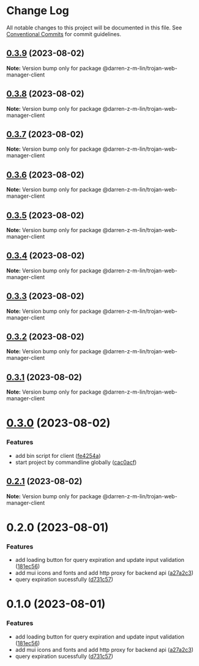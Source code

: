 # Change Log

All notable changes to this project will be documented in this file.
See [Conventional Commits](https://conventionalcommits.org) for commit guidelines.

## [0.3.9](https://github.com/iamindian/trojan-web-manager/compare/@darren-z-m-lin/trojan-web-manager-client@0.3.8...@darren-z-m-lin/trojan-web-manager-client@0.3.9) (2023-08-02)

**Note:** Version bump only for package @darren-z-m-lin/trojan-web-manager-client





## [0.3.8](https://github.com/iamindian/trojan-web-manager/compare/@darren-z-m-lin/trojan-web-manager-client@0.3.7...@darren-z-m-lin/trojan-web-manager-client@0.3.8) (2023-08-02)

**Note:** Version bump only for package @darren-z-m-lin/trojan-web-manager-client





## [0.3.7](https://github.com/iamindian/trojan-web-manager/compare/@darren-z-m-lin/trojan-web-manager-client@0.3.6...@darren-z-m-lin/trojan-web-manager-client@0.3.7) (2023-08-02)

**Note:** Version bump only for package @darren-z-m-lin/trojan-web-manager-client





## [0.3.6](https://github.com/iamindian/trojan-web-manager/compare/@darren-z-m-lin/trojan-web-manager-client@0.3.5...@darren-z-m-lin/trojan-web-manager-client@0.3.6) (2023-08-02)

**Note:** Version bump only for package @darren-z-m-lin/trojan-web-manager-client





## [0.3.5](https://github.com/iamindian/trojan-web-manager/compare/@darren-z-m-lin/trojan-web-manager-client@0.3.4...@darren-z-m-lin/trojan-web-manager-client@0.3.5) (2023-08-02)

**Note:** Version bump only for package @darren-z-m-lin/trojan-web-manager-client





## [0.3.4](https://github.com/iamindian/trojan-web-manager/compare/@darren-z-m-lin/trojan-web-manager-client@0.3.3...@darren-z-m-lin/trojan-web-manager-client@0.3.4) (2023-08-02)

**Note:** Version bump only for package @darren-z-m-lin/trojan-web-manager-client





## [0.3.3](https://github.com/iamindian/trojan-web-manager/compare/@darren-z-m-lin/trojan-web-manager-client@0.3.2...@darren-z-m-lin/trojan-web-manager-client@0.3.3) (2023-08-02)

**Note:** Version bump only for package @darren-z-m-lin/trojan-web-manager-client





## [0.3.2](https://github.com/iamindian/trojan-web-manager/compare/@darren-z-m-lin/trojan-web-manager-client@0.3.1...@darren-z-m-lin/trojan-web-manager-client@0.3.2) (2023-08-02)

**Note:** Version bump only for package @darren-z-m-lin/trojan-web-manager-client





## [0.3.1](https://github.com/iamindian/trojan-web-manager/compare/@darren-z-m-lin/trojan-web-manager-client@0.3.0...@darren-z-m-lin/trojan-web-manager-client@0.3.1) (2023-08-02)

**Note:** Version bump only for package @darren-z-m-lin/trojan-web-manager-client





# [0.3.0](https://github.com/iamindian/trojan-web-manager/compare/@darren-z-m-lin/trojan-web-manager-client@0.2.1...@darren-z-m-lin/trojan-web-manager-client@0.3.0) (2023-08-02)


### Features

* add bin script for client ([fe4254a](https://github.com/iamindian/trojan-web-manager/commit/fe4254ae2509da05b8667ef2ef84869f07f64554))
* start project by commandline globally ([cac0acf](https://github.com/iamindian/trojan-web-manager/commit/cac0acfc898b19312868e240d551fbc4c3f88fff))





## [0.2.1](https://github.com/iamindian/trojan-web-manager/compare/@darren-z-m-lin/trojan-web-manager-client@0.2.0...@darren-z-m-lin/trojan-web-manager-client@0.2.1) (2023-08-02)

**Note:** Version bump only for package @darren-z-m-lin/trojan-web-manager-client





# 0.2.0 (2023-08-01)


### Features

* add loading button for query expiration and update input validation ([181ec56](https://github.com/iamindian/trojan-web-manager/commit/181ec56fb5b7e2a8264a0ddec40df2fb14d7a772))
* add mui icons and fonts and add http proxy for backend api ([a27a2c3](https://github.com/iamindian/trojan-web-manager/commit/a27a2c34d282168345668d2744d9062a8836f65b))
* query expiration sucessfully ([d731c57](https://github.com/iamindian/trojan-web-manager/commit/d731c5762958575370da4be0ffe9996f3e1d595e))





# 0.1.0 (2023-08-01)


### Features

* add loading button for query expiration and update input validation ([181ec56](https://github.com/iamindian/trojan-web-manager/commit/181ec56fb5b7e2a8264a0ddec40df2fb14d7a772))
* add mui icons and fonts and add http proxy for backend api ([a27a2c3](https://github.com/iamindian/trojan-web-manager/commit/a27a2c34d282168345668d2744d9062a8836f65b))
* query expiration sucessfully ([d731c57](https://github.com/iamindian/trojan-web-manager/commit/d731c5762958575370da4be0ffe9996f3e1d595e))

